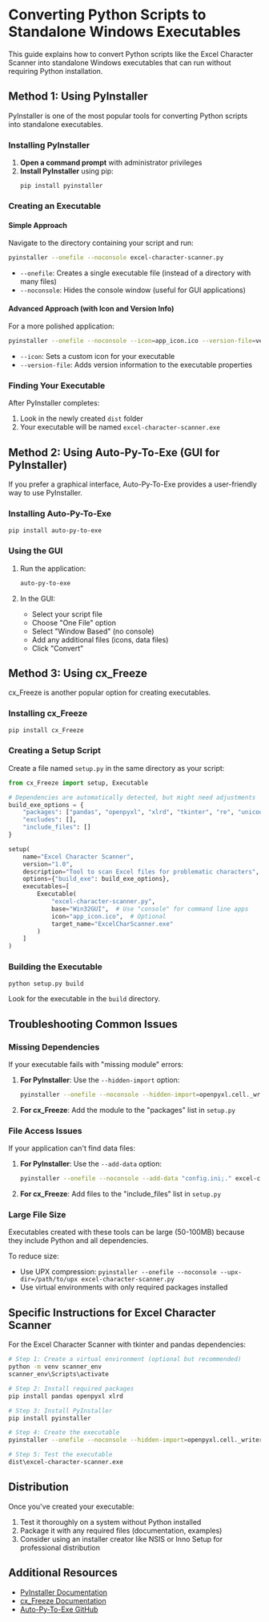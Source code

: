 # Converting Python Scripts to Standalone Windows Executables

This guide explains how to convert Python scripts like the Excel Character Scanner into standalone Windows executables that can run without requiring Python installation.

## Method 1: Using PyInstaller

PyInstaller is one of the most popular tools for converting Python scripts into standalone executables.

### Installing PyInstaller

1. **Open a command prompt** with administrator privileges
2. **Install PyInstaller** using pip:
   ```
   pip install pyinstaller
   ```

### Creating an Executable

#### Simple Approach
Navigate to the directory containing your script and run:

```bash
pyinstaller --onefile --noconsole excel-character-scanner.py
```

- `--onefile`: Creates a single executable file (instead of a directory with many files)
- `--noconsole`: Hides the console window (useful for GUI applications)

#### Advanced Approach (with Icon and Version Info)

For a more polished application:

```bash
pyinstaller --onefile --noconsole --icon=app_icon.ico --version-file=version_info.txt excel-character-scanner.py
```

- `--icon`: Sets a custom icon for your executable
- `--version-file`: Adds version information to the executable properties

### Finding Your Executable

After PyInstaller completes:
1. Look in the newly created `dist` folder
2. Your executable will be named `excel-character-scanner.exe`

## Method 2: Using Auto-Py-To-Exe (GUI for PyInstaller)

If you prefer a graphical interface, Auto-Py-To-Exe provides a user-friendly way to use PyInstaller.

### Installing Auto-Py-To-Exe

```bash
pip install auto-py-to-exe
```

### Using the GUI

1. Run the application:
   ```bash
   auto-py-to-exe
   ```

2. In the GUI:
   - Select your script file
   - Choose "One File" option
   - Select "Window Based" (no console)
   - Add any additional files (icons, data files)
   - Click "Convert"

## Method 3: Using cx_Freeze

cx_Freeze is another popular option for creating executables.

### Installing cx_Freeze

```bash
pip install cx_Freeze
```

### Creating a Setup Script

Create a file named `setup.py` in the same directory as your script:

```python
from cx_Freeze import setup, Executable

# Dependencies are automatically detected, but might need adjustments
build_exe_options = {
    "packages": ["pandas", "openpyxl", "xlrd", "tkinter", "re", "unicodedata"],
    "excludes": [],
    "include_files": []
}

setup(
    name="Excel Character Scanner",
    version="1.0",
    description="Tool to scan Excel files for problematic characters",
    options={"build_exe": build_exe_options},
    executables=[
        Executable(
            "excel-character-scanner.py",
            base="Win32GUI",  # Use "console" for command line apps
            icon="app_icon.ico",  # Optional
            target_name="ExcelCharScanner.exe"
        )
    ]
)
```

### Building the Executable

```bash
python setup.py build
```

Look for the executable in the `build` directory.

## Troubleshooting Common Issues

### Missing Dependencies

If your executable fails with "missing module" errors:

1. **For PyInstaller**: Use the `--hidden-import` option:
   ```bash
   pyinstaller --onefile --noconsole --hidden-import=openpyxl.cell._writer excel-character-scanner.py
   ```

2. **For cx_Freeze**: Add the module to the "packages" list in `setup.py`

### File Access Issues

If your application can't find data files:

1. **For PyInstaller**: Use the `--add-data` option:
   ```bash
   pyinstaller --onefile --noconsole --add-data "config.ini;." excel-character-scanner.py
   ```

2. **For cx_Freeze**: Add files to the "include_files" list in `setup.py`

### Large File Size

Executables created with these tools can be large (50-100MB) because they include Python and all dependencies.

To reduce size:
- Use UPX compression: `pyinstaller --onefile --noconsole --upx-dir=/path/to/upx excel-character-scanner.py`
- Use virtual environments with only required packages installed

## Specific Instructions for Excel Character Scanner

For the Excel Character Scanner with tkinter and pandas dependencies:

```bash
# Step 1: Create a virtual environment (optional but recommended)
python -m venv scanner_env
scanner_env\Scripts\activate

# Step 2: Install required packages
pip install pandas openpyxl xlrd

# Step 3: Install PyInstaller
pip install pyinstaller

# Step 4: Create the executable
pyinstaller --onefile --noconsole --hidden-import=openpyxl.cell._writer --hidden-import=tkinter excel-character-scanner.py

# Step 5: Test the executable
dist\excel-character-scanner.exe
```

## Distribution

Once you've created your executable:

1. Test it thoroughly on a system without Python installed
2. Package it with any required files (documentation, examples)
3. Consider using an installer creator like NSIS or Inno Setup for professional distribution

## Additional Resources

- [PyInstaller Documentation](https://pyinstaller.readthedocs.io/)
- [cx_Freeze Documentation](https://cx-freeze.readthedocs.io/)
- [Auto-Py-To-Exe GitHub](https://github.com/brentvollebregt/auto-py-to-exe)

